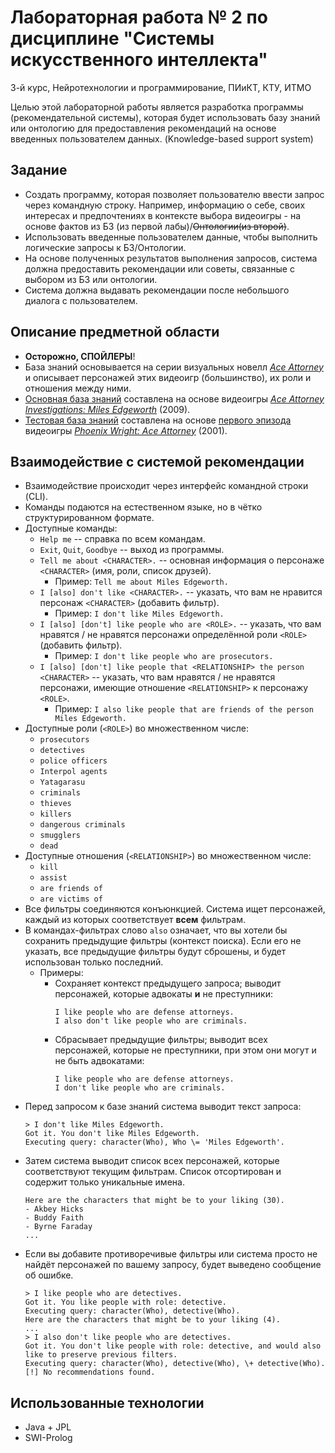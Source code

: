 # Лабораторная работа № 2 по дисциплине "Системы искусственного интеллекта"
3-й курс, Нейротехнологии и программирование, ПИиКТ, КТУ, ИТМО

Целью этой лабораторной работы является разработка программы (рекомендательной системы), которая будет использовать базу знаний или онтологию для предоставления рекомендаций на основе введенных пользователем данных. (Knowledge-based support system)

## Задание

- Создать программу, которая позволяет пользователю ввести запрос через командную строку. Например, информацию о себе, своих интересах и предпочтениях в контексте выбора видеоигры - на основе фактов из БЗ (из первой лабы)/~~Онтологии(из второй)~~.
- Использовать введенные пользователем данные, чтобы выполнить логические запросы к  БЗ/Онтологии.
- На основе полученных результатов выполнения запросов, система должна предоставить рекомендации или советы, связанные с выбором из БЗ или онтологии.
- Система должна выдавать рекомендации после небольшого диалога с пользователем.

## Описание предметной области

- **Осторожно, СПОЙЛЕРЫ**!
- База знаний основывается на серии визуальных новелл [*Ace Attorney*](https://ru.wikipedia.org/wiki/Ace_Attorney) и описывает персонажей этих видеоигр (большинство), их роли и отношения между ними. 
- [Основная база знаний](./aai_characters.pl) составлена на основе видеоигры [*Ace Attorney Investigations: Miles Edgeworth*](https://ru.wikipedia.org/wiki/Ace_Attorney_Investigations:_Miles_Edgeworth) (2009).
- [Тестовая база знаний](./src/test/resources/pwaa_characters.pl) составлена на основе [первого эпизода](https://aceattorney.fandom.com/wiki/The_First_Turnabout) видеоигры [*Phoenix Wright: Ace Attorney*](https://ru.wikipedia.org/wiki/Phoenix_Wright:_Ace_Attorney) (2001).

## Взаимодействие с системой рекомендации

- Взаимодействие происходит через интерфейс командной строки (CLI).
- Команды подаются на естественном языке, но в чётко структурированном формате.
- Доступные команды:
  - `Help me` -- справка по всем командам.
  - `Exit`, `Quit`, `Goodbye` -- выход из программы.
  - `Tell me about <CHARACTER>.` -- основная информация о персонаже `<CHARACTER>` (имя, роли, список друзей).
    - Пример: `Tell me about Miles Edgeworth.`
  - `I [also] don't like <CHARACTER>.` -- указать, что вам не нравится персонаж `<CHARACTER>` (добавить фильтр).
    - Пример: `I don't like Miles Edgeworth.`
  - `I [also] [don't] like people who are <ROLE>.` -- указать, что вам нравятся / не нравятся персонажи определённой роли `<ROLE>` (добавить фильтр).
     - Пример: `I don't like people who are prosecutors.`
  - `I [also] [don't] like people that <RELATIONSHIP> the person <CHARACTER>` -- указать, что вам нравятся / не нравятся персонажи, имеющие отношение `<RELATIONSHIP>` к персонажу `<ROLE>`.
     - Пример: `I also like people that are friends of the person Miles Edgeworth.`
- Доступные роли (`<ROLE>`) во множественном числе:
  - `prosecutors`
  - `detectives`
  - `police officers`
  - `Interpol agents`
  - `Yatagarasu`
  - `criminals`
  - `thieves`
  - `killers`
  - `dangerous criminals`
  - `smugglers`
  - `dead`
- Доступные отношения (`<RELATIONSHIP>`) во множественном числе:
  - `kill`
  - `assist`
  - `are friends of`
  - `are victims of`
- Все фильтры соединяются конъюнкцией. Система ищет персонажей, каждый из которых соответствует **всем** фильтрам.
- В командах-фильтрах слово `also` означает, что вы хотели бы сохранить предыдущие фильтры (контекст поиска). Если его не указать, все предыдущие фильтры будут сброшены, и будет использован только последний.
  - Примеры:
    - Сохраняет контекст предыдущего запроса; выводит персонажей, которые адвокаты **и** не преступники:
      ```
      I like people who are defense attorneys.
      I also don't like people who are criminals.
      ```
    - Сбрасывает предыдущие фильтры; выводит всех персонажей, которые не преступники, при этом они могут и не быть адвокатами:
      ```
      I like people who are defense attorneys.
      I don't like people who are criminals.
      ```
- Перед запросом к базе знаний система выводит текст запроса:
  ```
  > I don't like Miles Edgeworth.
  Got it. You don't like Miles Edgeworth.
  Executing query: character(Who), Who \= 'Miles Edgeworth'.
  ```
- Затем система выводит список всех персонажей, которые соответствуют текущим фильтрам. Список отсортирован и содержит только уникальные имена.
  ```
  Here are the characters that might be to your liking (30).
  - Akbey Hicks
  - Buddy Faith
  - Byrne Faraday
  ...
  ```
- Если вы добавите противоречивые фильтры или система просто не найдёт персонажей по вашему запросу, будет выведено сообщение об ошибке.
  ```
  > I like people who are detectives.
  Got it. You like people with role: detective.
  Executing query: character(Who), detective(Who).
  Here are the characters that might be to your liking (4).
  ...
  > I also don't like people who are detectives.
  Got it. You don't like people with role: detective, and would also like to preserve previous filters.
  Executing query: character(Who), detective(Who), \+ detective(Who).
  [!] No recommendations found.
  ```
## Использованные технологии

- Java + JPL
- SWI-Prolog
